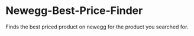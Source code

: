 # Newegg-Best-Price-Finder
Finds the best priced product on newegg for the product you searched for.
